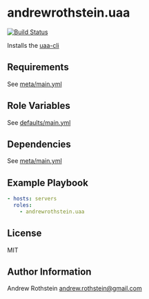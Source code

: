 andrewrothstein.uaa
=========
[![Build Status](https://travis-ci.org/andrewrothstein/ansible-uaa.svg?branch=master)](https://travis-ci.org/andrewrothstein/ansible-uaa)

Installs the [uaa-cli](https://github.com/cloudfoundry-incubator/uaa-cli)

Requirements
------------

See [meta/main.yml](meta/main.yml)

Role Variables
--------------

See [defaults/main.yml](defaults/main.yml)

Dependencies
------------

See [meta/main.yml](meta/main.yml)

Example Playbook
----------------

```yml
- hosts: servers
  roles:
    - andrewrothstein.uaa
```

License
-------

MIT

Author Information
------------------

Andrew Rothstein <andrew.rothstein@gmail.com>

